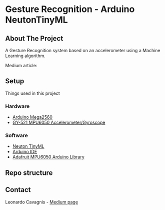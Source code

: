 # Gesture Recognition - Arduino NeutonTinyML

<!-- ABOUT THE PROJECT -->
## About The Project
A Gesture Recognition system based on an accelerometer using a Machine Learning algorithm.

Medium article: 

<!-- SETUP -->
## Setup
Things used in this project

### Hardware
* [Arduino Mega2560](https://store.arduino.cc/products/arduino-mega-2560-rev3)
* [GY-521 MPU6050 Accelerometer/Gyroscope](https://www.robotstore.it/Modulo-GY-521-MPU-6050)

### Software
* [Neuton TinyML](https://neuton.ai/)
* [Arduino IDE](https://www.arduino.cc/en/software)
* [Adafruit MPU6050 Arduino Library](https://github.com/adafruit/Adafruit_MPU6050)

<!-- REPO structure -->
## Repo structure

<!-- CONTACT -->
## Contact
Leonardo Cavagnis - [Medium page](https://leonardocavagnis.medium.com/)

